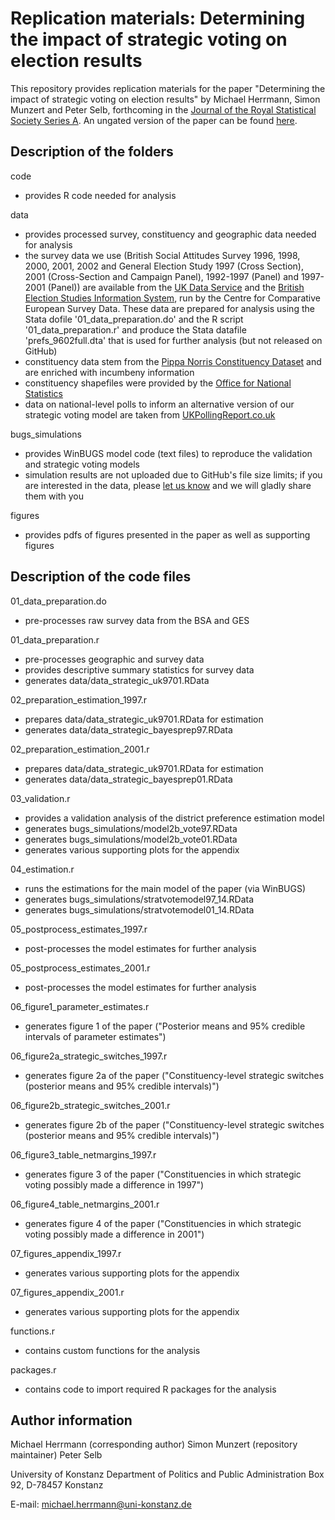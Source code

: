 # Replication materials: Determining the impact of strategic voting on election results

This repository provides replication materials for the paper "Determining the impact of strategic voting on election results" by Michael Herrmann, Simon Munzert and Peter Selb, forthcoming in the [Journal of the Royal Statistical Society Series A](http://onlinelibrary.wiley.com/journal/10.1111/(ISSN)1467-985X). An ungated version of the paper can be found [here](http://papers.ssrn.com/sol3/papers.cfm?abstract_id=2127621).

## Description of the folders

code
- provides R code needed for analysis

data
- provides processed survey, constituency and geographic data needed for analysis
- the survey data we use (British Social Attitudes Survey 1996, 1998, 2000, 2001, 2002 and General Election Study 1997 (Cross Section), 2001 (Cross-Section and Campaign Panel), 1992-1997 (Panel) and 1997-2001 (Panel)) are available from the [UK Data Service](http://discover.ukdataservice.ac.uk/series/?sn=200006) and the [British Election Studies Information System](http://www.besis.org/), run by the Centre for Comparative European Survey Data. These data are prepared for analysis using the Stata dofile '01_data_preparation.do' and the R script '01_data_preparation.r' and produce the Stata datafile 'prefs_9602full.dta' that is used for further analysis (but not released on GitHub)
- constituency data stem from the [Pippa Norris Constituency Dataset](http://www.hks.harvard.edu/fs/pnorris/Data/Data.htm) and are enriched with incumbeny information
- constituency shapefiles were provided by the [Office for National Statistics](http://www.ons.gov.uk/ons/index.html)
- data on national-level polls to inform an alternative version of our strategic voting model are taken from [UKPollingReport.co.uk](http://ukpollingreport.co.uk/)

bugs_simulations
- provides WinBUGS model code (text files) to reproduce the validation and strategic voting models
- simulation results are not uploaded due to GitHub's file size limits; if you are interested in the data, please [let us know](mailto:simon.munzert@gmail.com) and we will gladly share them with you

figures
- provides pdfs of figures presented in the paper as well as supporting figures


## Description of the code files

01_data_preparation.do
- pre-processes raw survey data from the BSA and GES

01_data_preparation.r
- pre-processes geographic and survey data 
- provides descriptive summary statistics for survey data
- generates data/data_strategic_uk9701.RData

02_preparation_estimation_1997.r
- prepares data/data_strategic_uk9701.RData for estimation
- generates data/data_strategic_bayesprep97.RData

02_preparation_estimation_2001.r
- prepares data/data_strategic_uk9701.RData for estimation
- generates data/data_strategic_bayesprep01.RData

03_validation.r
- provides a validation analysis of the district preference estimation model
- generates bugs_simulations/model2b_vote97.RData
- generates bugs_simulations/model2b_vote01.RData
- generates various supporting plots for the appendix

04_estimation.r
- runs the estimations for the main model of the paper (via WinBUGS)
- generates bugs_simulations/stratvotemodel97_14.RData
- generates bugs_simulations/stratvotemodel01_14.RData

05_postprocess_estimates_1997.r
- post-processes the model estimates for further analysis

05_postprocess_estimates_2001.r
- post-processes the model estimates for further analysis

06_figure1_parameter_estimates.r
- generates figure 1 of the paper ("Posterior means and 95% credible intervals of parameter estimates")

06_figure2a_strategic_switches_1997.r
- generates figure 2a of the paper ("Constituency-level strategic switches (posterior means and 95% credible intervals)")

06_figure2b_strategic_switches_2001.r
- generates figure 2b of the paper ("Constituency-level strategic switches (posterior means and 95% credible intervals)")

06_figure3_table_netmargins_1997.r
- generates figure 3 of the paper ("Constituencies in which strategic voting possibly made a difference in 1997")

06_figure4_table_netmargins_2001.r
- generates figure 4 of the paper ("Constituencies in which strategic voting possibly made a difference in 2001")

07_figures_appendix_1997.r
- generates various supporting plots for the appendix

07_figures_appendix_2001.r
- generates various supporting plots for the appendix

functions.r
- contains custom functions for the analysis

packages.r
- contains code to import required R packages for the analysis


## Author information

Michael Herrmann (corresponding author)
Simon Munzert (repository maintainer)
Peter Selb

University of Konstanz
Department of Politics and Public Administration
Box 92, D-78457 Konstanz

E-mail: michael.herrmann@uni-konstanz.de
